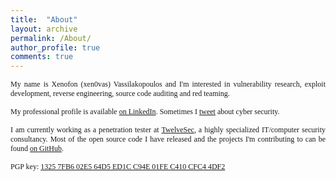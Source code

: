 ```yaml
---
title:  "About"
layout: archive
permalink: /About/
author_profile: true
comments: true
---
```


<p style="text-align:justify;">
<span style="font-family:'calibri';font-size: 12px">
My name is Xenofon (xen0vas) Vassilakopoulos and I'm interested in vulnerability research, exploit development, reverse engineering, source code auditing and red teaming.
</span>
</p>

<p style="text-align:justify;">
<span style="font-family:'calibri';font-size: 12px">
My professional profile is available
<a href="https://www.linkedin.com/in/xvass/">on LinkedIn</a>. Sometimes I 
<a href="https://twitter.com/xen0vas">tweet</a> about cyber security.
</span>
</p>

<p style="text-align:justify;">
<span style="font-family:'calibri';font-size: 12px">
I am currently working as a penetration tester at <a href="https://twelvesec.com/">TwelveSec</a>, a highly specialized IT/computer security consultancy. Most of the open source code I have released and the projects I'm contributing to can be found <a href="https://github.com/xen0vas">on GitHub</a>.
</span>
</p>

<p style="text-align:justify;">
<span style="font-family:'calibri';font-size: 12px">
PGP key: <a href="https://xen0vas.github.io/xen0vas_pgp.asc">1325 7FB6 02E5 64D5 ED1C C94E 01FE C410 CFC4 4DF2</a>
</span>
</p>